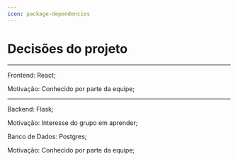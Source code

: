 ```yaml
---
icon: package-dependencies
---
```


# Decisões do projeto

---

Frontend: React;

Motivação: Conhecido por parte da equipe;

---

Backend: Flask;

Motivação: Interesse do grupo em aprender;

Banco de Dados: Postgres;

Motivação: Conhecido por parte da equipe;
